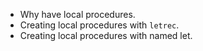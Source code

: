 * Why have local procedures.
* Creating local procedures with `letrec`.
* Creating local procedures with named let.
